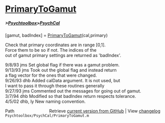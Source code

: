 # [PrimaryToGamut](PrimaryToGamut)
##### >[Psychtoolbox](Psychtoolbox)>[PsychCal](PsychCal)

 [gamut, badIndex] = [PrimaryToGamut](PrimaryToGamut)(cal,primary)  
  
 Check that primary coordinates are in range [0,1].  
 Force them to be so if not.  The indices of the  
 out of gamut primary settings are returned as 'badIndex'.  
  
 9/8/93    jms   Set global flag if there was a gamut problem.  
 9/13/93   jms   Took out the global flag and instead return  
                 a flag vector for the ones that were changed.  
 9/26/93      dhb   Added calData argument.  It is not used, but  
                 I want to pass it through these routines generally  
 9/27/93   jms   Commented out the messages for going out of gamut.  
    3/7/94      dhb     Modified so that badIndex return respects tolerance.  
 4/5/02    dhb, ly  New naming convention.  




<div class="code_header" style="text-align:right;">
  <span style="float:left;">Path&nbsp;&nbsp;</span> <span class="counter">Retrieve <a href=
  "https://raw.github.com/Psychtoolbox-3/Psychtoolbox-3/beta/Psychtoolbox/PsychCal/PrimaryToGamut.m">current version from GitHub</a> | View <a href=
  "https://github.com/Psychtoolbox-3/Psychtoolbox-3/commits/beta/Psychtoolbox/PsychCal/PrimaryToGamut.m">changelog</a></span>
</div>
<div class="code">
  <code>Psychtoolbox/PsychCal/PrimaryToGamut.m</code>
</div>

